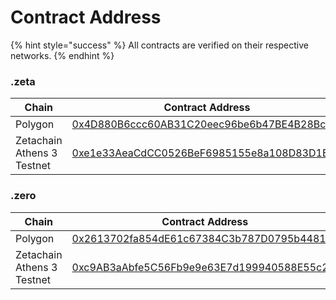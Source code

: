 # Contract Address



{% hint style="success" %}
All contracts are verified on their respective networks.
{% endhint %}

### .zeta

<table><thead><tr><th width="275">Chain</th><th>Contract Address</th></tr></thead><tbody><tr><td>Polygon</td><td><a href="https://polygonscan.com/address/0x4D880B6ccc60AB31C20eec96be6b47BE4B28Bc2A">0x4D880B6ccc60AB31C20eec96be6b47BE4B28Bc2A</a></td></tr><tr><td>Zetachain Athens 3 Testnet</td><td><a href="https://explorer.zetachain.com/address/0xe1e33AeaCdCC0526BeF6985155e8a108D83D1B61">0xe1e33AeaCdCC0526BeF6985155e8a108D83D1B61</a></td></tr></tbody></table>

### .zero

<table><thead><tr><th width="275">Chain</th><th>Contract Address</th></tr></thead><tbody><tr><td>Polygon </td><td><a href="https://polygonscan.com/address/0x2613702fa854dE61c67384C3b787D0795b4481a0">0x2613702fa854dE61c67384C3b787D0795b4481a0</a></td></tr><tr><td>Zetachain Athens 3 Testnet</td><td><a href="https://explorer.zetachain.com/address/0xc9AB3aAbfe5C56Fb9e9e63E7d199940588E55c24">0xc9AB3aAbfe5C56Fb9e9e63E7d199940588E55c24</a></td></tr></tbody></table>

